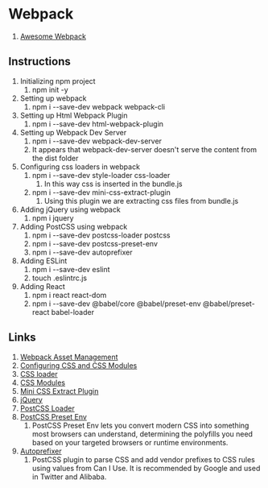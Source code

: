 # Webpack

1. [Awesome Webpack](https://webpack.js.org/awesome-webpack/)

## Instructions

1. Initializing npm project
   1. npm init -y
2. Setting up webpack
   1. npm i --save-dev webpack webpack-cli
3. Setting up Html Webpack Plugin
   1. npm i --save-dev html-webpack-plugin
4. Setting up Webpack Dev Server
   1. npm i --save-dev webpack-dev-server
   2. It appears that webpack-dev-server doesn't serve the content from the dist folder
5. Configuring css loaders in webpack
   1. npm i --save-dev style-loader css-loader
      1. In this way css is inserted in the bundle.js
   2. npm i --save-dev mini-css-extract-plugin
      1. Using this plugin we are extracting css files from bundle.js
6. Adding jQuery using webpack
   1. npm i jquery
7. Adding PostCSS using webpack
   1. npm i --save-dev postcss-loader postcss
   2. npm i --save-dev postcss-preset-env
   3. npm i --save-dev autoprefixer
8. Adding ESLint
   1. npm i --save-dev eslint
   2. touch .eslintrc.js
9. Adding React
   1. npm i react react-dom
   2. npm i --save-dev @babel/core @babel/preset-env @babel/preset-react babel-loader

## Links

1. [Webpack Asset Management](https://webpack.js.org/guides/asset-management/)
2. [Configuring CSS and CSS Modules](https://blog.jakoblind.no/css-modules-webpack/)
3. [CSS loader](https://github.com/webpack-contrib/css-loader#recommend)
4. [CSS Modules](https://css-tricks.com/css-modules-part-1-need/)
5. [Mini CSS Extract Plugin](https://github.com/webpack-contrib/mini-css-extract-plugin)
6. [jQuery](https://jquery.com/)
7. [PostCSS Loader](https://webpack.js.org/loaders/postcss-loader/)
8. [PostCSS Preset Env](https://www.npmjs.com/package/postcss-preset-env)
   1. PostCSS Preset Env lets you convert modern CSS into something most browsers can understand, determining the polyfills you need based on your targeted browsers or runtime environments.
9. [Autoprefixer](https://www.npmjs.com/package/autoprefixer)
   1. PostCSS plugin to parse CSS and add vendor prefixes to CSS rules using values from Can I Use. It is recommended by Google and used in Twitter and Alibaba.
